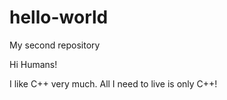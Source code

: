 # hello-world
My second repository

Hi Humans!

I like C++ very much. All I need to live is only C++!
